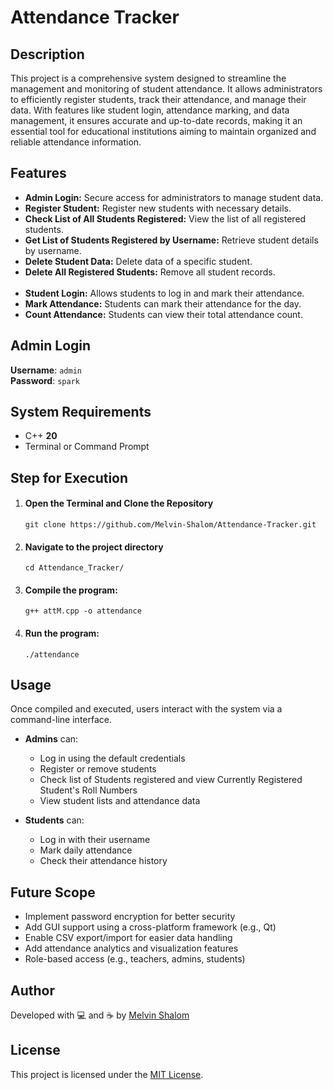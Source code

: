 <h1>Attendance Tracker</h1>

<h2>Description</h2>

<p>This project is a comprehensive system designed to streamline the management and monitoring of student attendance. It allows administrators to efficiently register students, track their attendance, and manage their data. With features like student login, attendance marking, and data management, it ensures accurate and up-to-date records, making it an essential tool for educational institutions aiming to maintain organized and reliable attendance information.</p>

<h2>Features</h2>
<ul>
	<li><strong>Admin Login:</strong> Secure access for administrators to manage student data.</li>
  	<li><strong>Register Student:</strong> Register new students with necessary details.</li>
  	<li><strong>Check List of All Students Registered:</strong> View the list of all registered students.</li>
  	<li><strong>Get List of Students Registered by Username:</strong> Retrieve student details by username.</li>
  	<li><strong>Delete Student Data:</strong> Delete data of a specific student.</li>
  	<li><strong>Delete All Registered Students:</strong> Remove all student records.</li><br>
  	<li><strong>Student Login:</strong> Allows students to log in and mark their attendance.</li>
 	<li><strong>Mark Attendance:</strong> Students can mark their attendance for the day.</li>
  	<li><strong>Count Attendance:</strong> Students can view their total attendance count.</li>
</ul>

<h2>Admin Login</h2>
<p>
	<strong>Username</strong>: <code>admin</code><br>
	<strong>Password</strong>: <code>spark</code><br>
</p>

<h2>System Requirements</h2>
<ul>
	<li>C++ <strong>20</strong></li>
  	<li>Terminal or Command Prompt</li>
</ul>

<h2>Step for Execution</h2>
<ol>
	<li>
		<h4>Open the Terminal and Clone the Repository</h4>
	   	<code>git clone https://github.com/Melvin-Shalom/Attendance-Tracker.git</code><br>
	</li>
	<li>
		<h4>Navigate to the project directory</h4>
	    	<code>cd Attendance_Tracker/</code>
	</li>
	<li>
    		<h4>Compile the program:</h4>
    		<code>g++ attM.cpp -o attendance</code>
	</li>
  	<li>
	    	<h4>Run the program:</h4>
    		<code>./attendance</code>
  	</li>
</ol>

## Usage

Once compiled and executed, users interact with the system via a command-line interface.

- **Admins** can:
  - Log in using the default credentials
  - Register or remove students
  - Check list of Students registered and view Currently Registered Student's Roll Numbers
  - View student lists and attendance data

- **Students** can:
  - Log in with their username
  - Mark daily attendance
  - Check their attendance history

## Future Scope

- Implement password encryption for better security
- Add GUI support using a cross-platform framework (e.g., Qt)
- Enable CSV export/import for easier data handling
- Add attendance analytics and visualization features
- Role-based access (e.g., teachers, admins, students)

## Author

Developed with 💻 and ☕ by [Melvin Shalom](https://github.com/Melvin-Shalom)

## License

This project is licensed under the [MIT License](https://opensource.org/licenses/MIT).
